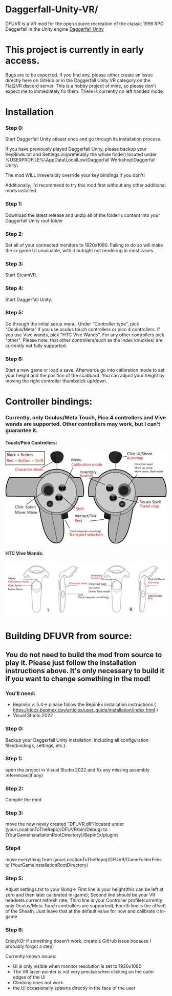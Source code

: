 # Daggerfall-Unity-VR/
 DFUVR is a VR mod for the open source recreation of the classic 1996 RPG Daggerfall in the Unity engine [Daggerfall Unity](https://github.com/Interkarma/daggerfall-unity)

# This project is currently in early access. 
Bugs are to be expected. If you find any, please either create an issue directly here on GitHub or in the Daggerfall Unity VR category on the Flat2VR discord server. This is a hobby project of mine, so please don't expect me to immediately fix them.
There is currently no left handed mode.

# Installation
### Step 0:
Start Daggerfall Unity atleast once and go through its installation process. 

If you have previously played Daggerfall Unity, please backup your KeyBinds.txt and Settings.ini(preferably the whole folder) located under 
%USERPROFILE%\AppData\LocalLow\Daggerfall Workshop\Daggerfall Unity\

The mod WILL irreversibly override your key bindings if you don't!

Additionally, I'd recommend to try this mod first without any other additional mods installed.

### Step 1:
Download the latest release and unzip all of the folder's content into your Daggerfall Unity root folder

### Step 2:
Set all of your connected monitors to 1920x1080. Failing to do so will make the in-game UI unusuable, with it outright not rendering in most cases.

### Step 3:
Start SteamVR.

### Step 4: 
Start Daggerfall Unity.

### Step 5: 
Go through the initial setup menu. Under "Controller type", pick "Oculus/Meta" if you use oculus touch controllers or pico 4 controllers. If you use Vive wands, pick "HTC Vive Wands". For any other controllers pick "other". Please note, that other controllers/such as the index knuckles) are currently not fully supported.

### Step 6:
Start a new game or load a save. Afterwards go into calibration mode to set your height and the position of the scabbard. You can adjust your height by moving the right controller thumbstick up/down.

# Controller bindings:
### Currently, only Oculus/Meta Touch, Pico 4 controllers and Vive wands are supported. Other controllers may work, but I can't guarantee it.
#### Touch/Pico Controllers:
![Oculus Touch bindings](https://github.com/LokiusV/Daggerfall-Unity-VR/blob/main/docs/TouchControllers_DFUVR_Bindings_fin.webp?raw=true)
#### HTC Vive Wands:
![HTC Vive wand bindings](https://github.com/LokiusV/Daggerfall-Unity-VR/blob/main/docs/Wands_DFUVR_bindings.webp?raw=true)


# Building DFUVR from source:
## You do not need to build the mod from source to play it. Please just follow the installation instructions above. It's only necessary to build it if you want to change something in the mod!

### You'll need:
- BepInEx v. 5.4-> please follow the BepInEx installation instructions ( https://docs.bepinex.dev/articles/user_guide/installation/index.html )
- Visual Studio 2022

### Step 0:

Backup your Daggerfall Unity installation, including all configuration files(bindings, settings, etc.).

### Step 1:
open the project in Visual Studio 2022 and fix any missing assembly references(if any)

### Step 2:
Compile the mod

### Step 3:
move the now newly created "DFUVR.dll"(located under (yourLocationToTheRepo)/DFUVR/bin/Debug) to (YourGameInstallationRootDirectory)/BepInEx/plugins

### Step4
move everything from (yourLocationToTheRepo)/DFUVR/GameFolderFiles to (YourGameInstallationRootDirectory)

### Step 5:
Adjust settings.txt to your liking-> First line is your height(this can be left at zero and then later calibrated in-game); Second line should be your VR headsets current refresh rate; Third line is your Controller profile(currently only Oculus/Meta Touch controllers are supported); Fourth line is the offsett of the Sheath. Just leave that at the default value for now and calibrate it in-game

### Step 6:
Enjoy!(Or if something doesn't work, create a GitHub issue because I probably forgot a step)

Currently known issues:
 - UI is only visible when monitor resolution is set to 1920x1080
 - The VR laser-pointer is not very precise when clicking on the outer edges of the UI
 - Climbing does not work
 - the UI occasionally spawns directly in the face of the user

